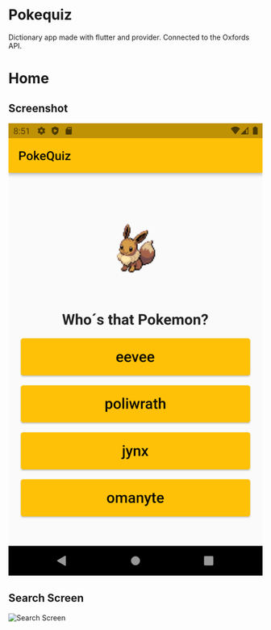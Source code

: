 # Pokequiz

Dictionary app made with flutter and provider. Connected to the Oxfords API.

# Home
## Screenshot

![Home](assets/home.png)


## Search Screen

![Search Screen](assets/search_screen.png)
